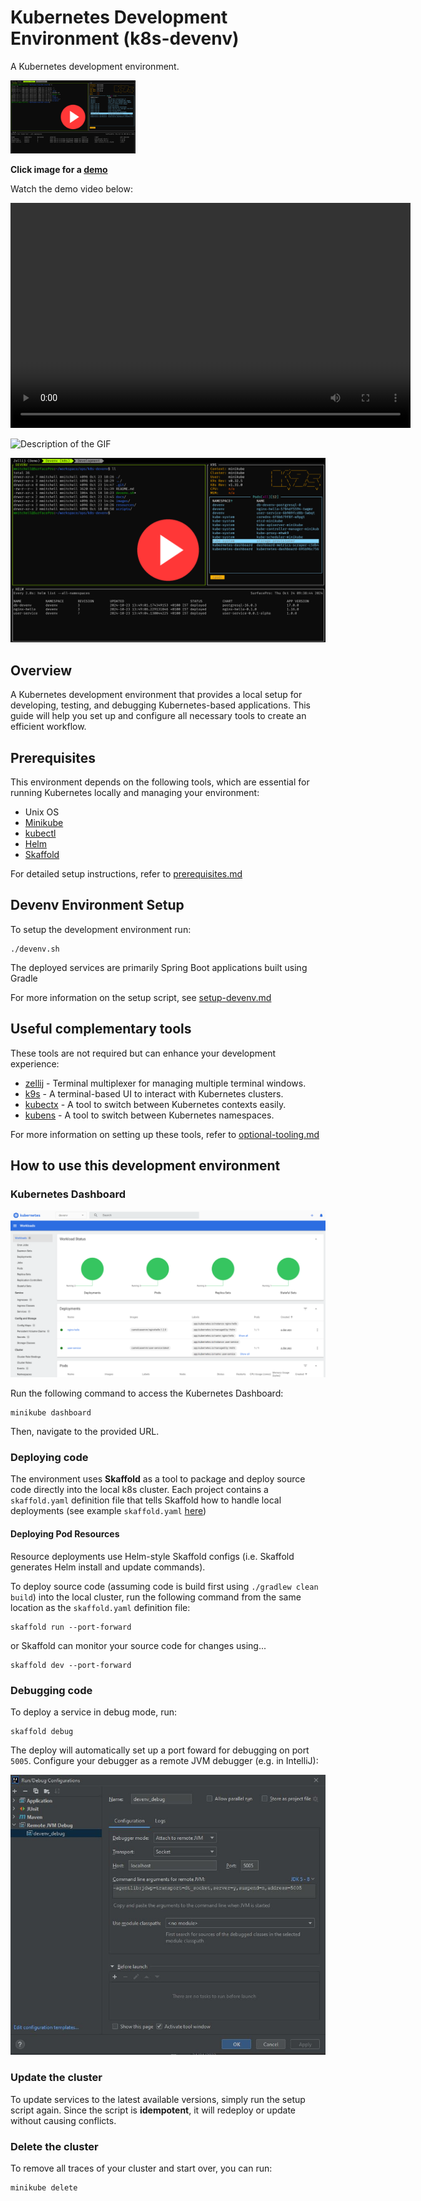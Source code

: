 # Kubernetes Development Environment (k8s-devenv)

A Kubernetes development environment.

<a href="https://example.com">
    <img src="images/devenv.png" alt="Project Thumbnail" width="200"/>
</a>

**Click image for a [demo](https://example.com)**


Watch the demo video below:

<video width="640" height="360" controls>
  <source src="https://mm-camelcase.github.io/site/k8s_devenv_mini.mp4" type="video/mp4">
  Your browser does not support the video tag.
</video>

![Description of the GIF](vid/k8s_devenv.gif)


[![Watch the video](images/devenv.png)](https://mm-camelcase.github.io/site/k8s_devenv_mini.mp4)



## Overview

A Kubernetes development environment that provides a local setup for developing, testing, and debugging Kubernetes-based applications. This guide will help you set up and configure all necessary tools to create an efficient workflow.

## Prerequisites

This environment depends on the following tools, which are essential for running Kubernetes locally and managing your environment:

- Unix OS
- [Minikube](https://minikube.sigs.k8s.io/)
- [kubectl](https://kubernetes.io/docs/tasks/tools/#kubectl)
- [Helm](https://helm.sh/)
- [Skaffold](https://skaffold.dev/)

For detailed setup instructions, refer to [prerequisites.md](docs/prerequisites.md)


## Devenv Environment Setup

To setup the development environment run:

```shell
./devenv.sh
```

The deployed services are primarily Spring Boot applications built using Gradle

For more information on the setup script, see [setup-devenv.md](docs/setup-devenv.md)

## Useful complementary tools

These tools are not required but can enhance your development experience:

- [zellij](https://zellij.dev/) - Terminal multiplexer for managing multiple terminal windows.
- [k9s](https://k9scli.io/) - A terminal-based UI to interact with Kubernetes clusters.
- [kubectx](https://github.com/ahmetb/kubectx) - A tool to switch between Kubernetes contexts easily.
- [kubens](https://github.com/ahmetb/kubectx) - A tool to switch between Kubernetes namespaces.

For more information on setting up these tools, refer to [optional-tooling.md](docs/optional-tooling.md)

## How to use this development environment

### Kubernetes Dashboard

![Dev Env](images/k8s-dashboard.png)

Run the following command to access the Kubernetes Dashboard:

```shell
minikube dashboard
```

Then, navigate to the provided URL.

### Deploying code

The environment uses **Skaffold** as a tool to package and deploy source code directly into the local k8s cluster. Each project contains a `skaffold.yaml` definition file that tells Skaffold how to handle local deployments (see example `skaffold.yaml` [here](https://github.com/mm-camelcase/user-service/blob/main/skaffold.yaml))

#### Deploying Pod Resources

Resource deployments use Helm-style Skaffold configs (i.e. Skaffold generates Helm install and update commands).

To deploy source code (assuming code is build first using `./gradlew clean build`) into the local cluster, run the following command from the same location as the `skaffold.yaml` definition file:

```shell
skaffold run --port-forward
```

or Skaffold can monitor your source code for changes using...

```shell
skaffold dev --port-forward
```


### Debugging code

To deploy a service in debug mode, run:

```shell
skaffold debug
```

The deploy will automatically set up a port foward for debugging on port `5005`. Configure your debugger as a remote JVM debugger (e.g. in IntelliJ):

![debugger](images/debugger.jpg)

### Update the cluster

To update services to the latest available versions, simply run the setup script again. Since the script is **idempotent**, it will redeploy or update without causing conflicts.

### Delete the cluster

To remove all traces of your cluster and start over, you can run:

```shell
minikube delete
```

